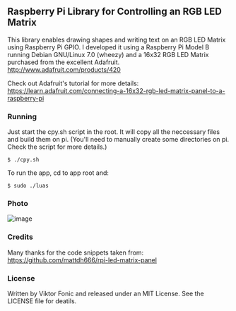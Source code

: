 Raspberry Pi Library for Controlling an RGB LED Matrix
------------------------------------------------------

This library enables drawing shapes and writing text on an RGB LED Matrix using Raspberry Pi GPIO.
I developed it using a Raspberry Pi Model B running Debian GNU/Linux 7.0 (wheezy) and a 16x32 RGB LED Matrix purchased from the excellent Adafruit.
http://www.adafruit.com/products/420


Check out Adafruit's tutorial for more details:  https://learn.adafruit.com/connecting-a-16x32-rgb-led-matrix-panel-to-a-raspberry-pi


### Running

Just start the cpy.sh script in the root. It will copy all the neccessary files and build them on pi. (You'll need to manually create some directories on pi. Check the script for more details.)

	$ ./cpy.sh

To run the app, cd to app root and:

	$ sudo ./luas

### Photo
![image](https://raw.githubusercontent.com/vfonic/RgbMatrixLuas/master/photo.jpg)


### Credits

Many thanks for the code snippets taken from:  https://github.com/mattdh666/rpi-led-matrix-panel


### License

Written by Viktor Fonic and released under an MIT License. See the LICENSE file for deatils.
